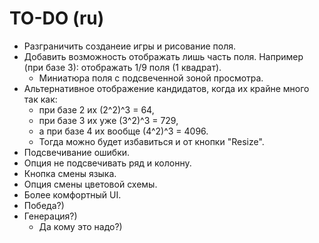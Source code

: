 # TO-DO (ru)

* Разграничить созданеие игры и рисование поля.
* Добавить возможность отображать лишь часть поля. Например (при базе 3): отображать 1/9 поля (1 квадрат).
  * Миниатюра поля с подсвеченной зоной просмотра.
* Альтернативное отображение кандидатов, когда их крайне много так как:
  * при базе 2 их (2^2)^3 = 64,
  * при базе 3 их уже (3^2)^3 = 729,
  * а при базе 4 их вообще (4^2)^3 = 4096.
  * Тогда можно будет избавиться и от кнопки "Resize".
* Подсвечивание ошибки.
* Опция не подсвечивать ряд и колонну.
* Кнопка смены языка.
* Опция смены цветовой схемы.
* Более комфортный UI.
* Победа?)
* Генерация?)
  * Да кому это надо?)
